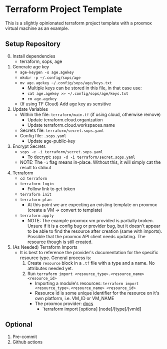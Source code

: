 # Terraform Project Template

This is a slightly opinionated terraform project template with a proxmox virtual machine as an example.

## Setup Repository

0. Install dependencies
   * terraform, sops, age
1. Generate age key
   * `age-keygen -o age.agekey`
   * `mkdir -p ~/.config/sops/age`
   * `mv age.agekey ~/.config/sops/age/keys.txt`
     * Multiple keys can be stored in this file, in that case use:
     * `cat age.agekey >> ~/.config/sops/age/keys.txt`
     * `rm age.agekey`
   * (If using TF Cloud) Add age key as sensitive 
2. Update Variables
   * Within the file: `terraform/main.tf` (if using cloud, otherwise remove)
     * Update terraform.cloud.organization
     * Update terraform.cloud.workspaces.name
   * Secrets file: `terraform/secret.sops.yaml`
   * Config file: `.sops.yaml`
     * Update age-public-key
3. Encrypt Secrets
   * `sops -e -i terraform/secret.sops.yaml`
     * To decrypt: `sops -d -i terraform/secret.sops.yaml`
   * NOTE: The `-i` flag means in-place. Without this, it will simply cat the result to stdout
4. Terraform
   * `cd terraform`
   * `terraform login`
     * Follow link to get token
   * `terraform init`
   * `terraform plan`
     * At this point we are expecting an existing template on proxmox (create a VM -> convert to template)
   * `terraform apply`
     * NOTE: The example proxmox vm provided is partially broken. Unsure if it is a config bug or provider bug, but it doesn't appear to be able to find the resource after creation (same with imports). Possible that the proxmox API client needs updating. The resource though is still created.
5. (As Needed) Terraform Imports
   * It is best to reference the provider's documentation for the specific resource type. General process is:
     1. Create `resource` block in a `.tf` file with a type and a name. No attributes needed yet.
     2. Run `terraform import <resource_type>.<resource_name> <resource_id>`
        * Importing a module's resources: `terraform import <resource_type>.<resource_name> <resource_id>`
        * Resource id is some unique identifier for the resource on it's own platform, i.e. VM_ID or VM_NAME
        * The proxmox provider: [docs](https://registry.terraform.io/providers/Telmate/proxmox/latest/docs)
          * `terraform import [options] [node]/[type]/[vmId]

## Optional
1. Pre-commit
2. Github actions